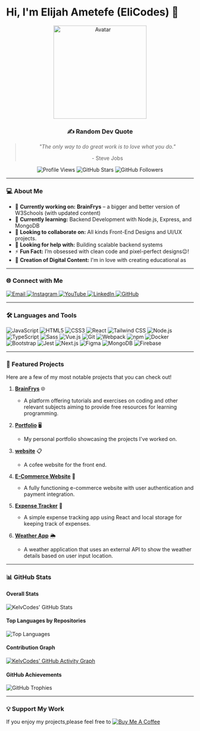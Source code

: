 # Hi, I'm Elijah Ametefe (EliCodes) 👋  

<div align="center">
  <img src="https://octodex.github.com/images/filmtocat.png" alt="Avatar" width="250"/>
  <h3>✍️ Random Dev Quote</h3>
  <blockquote>
    <p><i>"The only way to do great work is to love what you do."</i></p>
    <footer>- Steve Jobs</footer>
  </blockquote>
  <div>
    <img src="https://komarev.com/ghpvc/?username=EliCodes&style=for-the-badge&color=brightgreen" alt="Profile Views" />
    <img src="https://img.shields.io/github/stars/EliCodes?style=for-the-badge&color=blue" alt="GitHub Stars" />
    <img src="https://img.shields.io/github/followers/Elicodes?style=for-the-badge&color=orange" alt="GitHub Followers" />
  </div>
</div>

---

### 💻 About Me  
- 🔭 **Currently working on:** **BrainFrys** – a bigger and better version of W3Schools (with updated content)
- 🌱 **Currently learning:** Backend Development with Node.js, Express, and MongoDB  
- 👯 **Looking to collaborate on:** All kinds Front-End Designs and UI/UX projects.
- 🤝 **Looking for help with:** Building scalable backend systems  
- ⚡ **Fun Fact:** I’m obsessed with clean code and pixel-perfect designs😉!
- 🎥 **Creation of Digital Content:**
I'm in love with creating educational as
---

### 🌐 Connect with Me  
<div>
  <a href="mailto:elijahametefe669@gmail.com">
    <img src="https://img.shields.io/badge/Email-4285F4?style=for-the-badge&logo=gmail&logoColor=white" alt="Email" />
  </a>
  <a href="https://www.instagram.com/sarkcesslil?igsh=YTZnbG54ZHlzOG50&utm_source=qr">
    <img src="https://img.shields.io/badge/Instagram-E4405F?style=for-the-badge&logo=instagram&logoColor=white" alt="Instagram" />
  </a>
  <a href="https://www.youtube.com/@TechTutor_Tv?sub_confirmation=1">
    <img src="https://img.shields.io/badge/YouTube-FF0000?style=for-the-badge&logo=youtube&logoColor=white" alt="YouTube" />
  </a>
  <a href = "https://www.linkedin.com/in/elijah-ametefe-4707362a7?utm_source=share&utm_campaign=share_via&utm_content=profile&utm_medium=ios_app">
    <img src="https://img.shields.io/badge/LinkedIn-0077B5?style=for-the-badge&logo=linkedin&logoColor=white" alt="LinkedIn" />
  </a>
  <a href="https://github.com/22040783-Elijah-Kwadwo-Ametefe/22040783-Elijah-Kwadwo-Ametefe/edit/main/README.md">
    <img src="https://img.shields.io/badge/GitHub-181717?style=for-the-badge&logo=github&logoColor=white" alt="GitHub" />
  </a>
</div>  

---

### 🛠 Languages and Tools  
<div>
  <img src="https://img.shields.io/badge/JavaScript-F7DF1E?style=for-the-badge&logo=javascript&logoColor=black" alt="JavaScript" />
  <img src="https://img.shields.io/badge/HTML5-E34F26?style=for-the-badge&logo=html5&logoColor=white" alt="HTML5" />
  <img src="https://img.shields.io/badge/CSS3-1572B6?style=for-the-badge&logo=css3&logoColor=white" alt="CSS3" />
  <img src="https://img.shields.io/badge/React-61DAFB?style=for-the-badge&logo=react&logoColor=black" alt="React" />
  <img src="https://img.shields.io/badge/Tailwind_CSS-38B2AC?style=for-the-badge&logo=tailwind-css&logoColor=white" alt="Tailwind CSS" />
  <img src="https://img.shields.io/badge/Node.js-339933?style=for-the-badge&logo=node.js&logoColor=white" alt="Node.js" />
  <img src="https://img.shields.io/badge/TypeScript-3178C6?style=for-the-badge&logo=typescript&logoColor=white" alt="TypeScript" />
  <img src="https://img.shields.io/badge/Sass-CB6492?style=for-the-badge&logo=sass&logoColor=white" alt="Sass" />
  <img src="https://img.shields.io/badge/Vue.js-4FC08D?style=for-the-badge&logo=vue.js&logoColor=white" alt="Vue.js" />
  <img src="https://img.shields.io/badge/Git-F05032?style=for-the-badge&logo=git&logoColor=white" alt="Git" />
  <img src="https://img.shields.io/badge/Webpack-8DD6F9?style=for-the-badge&logo=webpack&logoColor=black" alt="Webpack" />
  <img src="https://img.shields.io/badge/npm-CB3837?style=for-the-badge&logo=npm&logoColor=white" alt="npm" />
  <img src="https://img.shields.io/badge/Docker-2496ED?style=for-the-badge&logo=docker&logoColor=white" alt="Docker" />
  <img src="https://img.shields.io/badge/Bootstrap-7952B3?style=for-the-badge&logo=bootstrap&logoColor=white" alt="Bootstrap" />
  <img src="https://img.shields.io/badge/Jest-C21325?style=for-the-badge&logo=jest&logoColor=white" alt="Jest" />
  <img src="https://img.shields.io/badge/Next.js-000000?style=for-the-badge&logo=next.js&logoColor=white" alt="Next.js" />
  <img src="https://img.shields.io/badge/Figma-F24E1E?style=for-the-badge&logo=figma&logoColor=white" alt="Figma" />
  <img src="https://img.shields.io/badge/MongoDB-47A248?style=for-the-badge&logo=mongodb&logoColor=white" alt="MongoDB" />
  <img src="https://img.shields.io/badge/Firebase-FFCA28?style=for-the-badge&logo=firebase&logoColor=white" alt="Firebase" />
</div>  

---

### 🚀 Featured Projects  
Here are a few of my most notable projects that you can check out!

1. **[BrainFrys](https://github.com/Elicodes/BrainFrys)** 🌐  
   - A platform offering tutorials and exercises on coding and other relevant subjects aiming to provide free resources for learning programming.

2. **[Portfolio](https://github.com/KelvCodes/Portfolio)** 🖥️  
   - My personal portfolio showcasing the projects I've worked on.
3. **[website](https://coffeecafepage.netlify.app/)** 📋  
   - A cofee website for the front end.

4. **[E-Commerce Website](https://github.com/KelvCodes/E-Commerce-Site)** 🛒  
   - A fully functioning e-commerce website with user authentication and payment integration.

5. **[Expense Tracker](https://github.com/KelvCodes/Expense-Tracker)** 💸  
   - A simple expense tracking app using React and local storage for keeping track of expenses.

6. **[Weather App](https://weather-genie-site.netlify.app/
)** 🌦️  
   - A weather application that uses an external API to show the weather details based on user input location.

---

### 📊 GitHub Stats  

#### Overall Stats  
![KelvCodes' GitHub Stats](https://github-readme-stats.vercel.app/api?username=KelvCodes&show_icons=true&theme=radical&count_private=true)  

#### Top Languages by Repositories  
![Top Languages](https://github-readme-stats.vercel.app/api/top-langs/?username=KelvCodes&layout=compact&theme=radical)  

#### Contribution Graph  
[![KelvCodes' GitHub Activity Graph](https://github-readme-activity-graph.vercel.app/graph?username=KelvCodes&theme=radical)](https://github.com/ashutosh00710/github-readme-activity-graph)  

#### GitHub Achievements  
![GitHub Trophies](https://github-profile-trophy.vercel.app/?username=KelvCodes&theme=radical&row=2&column=4)

---

### 💡 Support My Work  
If you enjoy my projects,please feel free to [![Buy Me A Coffee](https://img.shields.io/badge/Buy%20Me%20A%20Coffee-%F0%9F%8C%8D-yellow?style=for-the-badge&logo=buy-me-a-coffee&logoColor=black)](https://www.buymeacoffee.com/Elicodes) 

